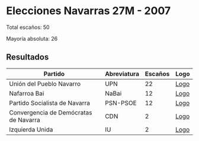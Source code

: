 # Elecciones Navarras 27M - 2007

Total escaños: 50

Mayoría absoluta: 26

## Resultados

| Partido | Abreviatura | Escaños | Logo |
| - | - | - | - |
| Unión del Pueblo Navarro | UPN | 22 | [Logo](https://github.com/playzzz/Pactos/blob/master/Logos/UPN.jpg?raw=true)
| Nafarroa Bai | NaBai | 12 | [Logo](https://github.com/playzzz/Pactos/blob/master/Logos/NaBai.jpg?raw=true)
| Partido Socialista de Navarra | PSN-PSOE | 12 | [Logo](https://github.com/playzzz/Pactos/blob/master/Logos/PSOE.jpg?raw=true)
| Convergencia de Demócratas de Navarra | CDN | 2 | [Logo](https://github.com/playzzz/Pactos/blob/master/Logos/CDN.jpg?raw=true)
| Izquierda Unida | IU | 2 | [Logo](https://github.com/playzzz/Pactos/blob/master/Logos/IU.jpg?raw=true)
